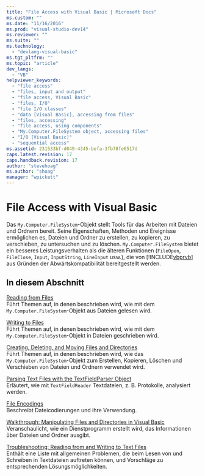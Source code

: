 ```yaml
---
title: "File Access with Visual Basic | Microsoft Docs"
ms.custom: ""
ms.date: "11/16/2016"
ms.prod: "visual-studio-dev14"
ms.reviewer: ""
ms.suite: ""
ms.technology: 
  - "devlang-visual-basic"
ms.tgt_pltfrm: ""
ms.topic: "article"
dev_langs: 
  - "VB"
helpviewer_keywords: 
  - "file access"
  - "files, input and output"
  - "file access, Visual Basic"
  - "files, I/O"
  - "file I/O classes"
  - "data [Visual Basic], accessing from files"
  - "files, accessing"
  - "file access, using components"
  - "My.Computer.FileSystem object, accessing files"
  - "I/O [Visual Basic]"
  - "sequential access"
ms.assetid: 231533bf-d049-4345-befa-3fb78fe6517d
caps.latest.revision: 17
caps.handback.revision: 17
author: "stevehoag"
ms.author: "shoag"
manager: "wpickett"
---
```

# File Access with Visual Basic
Das `My.Computer.FileSystem`\-Objekt stellt Tools für das Arbeiten mit Dateien und Ordnern bereit.  Seine Eigenschaften, Methoden und Ereignisse ermöglichen es, Dateien und Ordner zu erstellen, zu kopieren, zu verschieben, zu untersuchen und zu löschen.  `My.Computer.FileSystem` bietet ein besseres Leistungsverhalten als die älteren Funktionen \(`FileOpen`, `FileClose`, `Input`, `InputString`, `LineInput` usw.\), die von [!INCLUDE[vbprvb](../../../../csharp/programming-guide/concepts/linq/includes/vbprvb_md.md)] aus Gründen der Abwärtskompatibilität bereitgestellt werden.  
  
## In diesem Abschnitt  
 [Reading from Files](../../../../visual-basic/developing-apps/programming/drives-directories-files/reading-from-files.md)  
 Führt Themen auf, in denen beschrieben wird, wie mit dem `My.Computer.FileSystem`\-Objekt aus Dateien gelesen wird.  
  
 [Writing to Files](../../../../visual-basic/developing-apps/programming/drives-directories-files/writing-to-files.md)  
 Führt Themen auf, in denen beschrieben wird, wie mit dem `My.Computer.FileSystem`\-Objekt in Dateien geschrieben wird.  
  
 [Creating, Deleting, and Moving Files and Directories](../../../../visual-basic/developing-apps/programming/drives-directories-files/creating-deleting-and-moving-files-and-directories.md)  
 Führt Themen auf, in denen beschrieben wird, wie das `My.Computer.FileSystem`\-Objekt zum Erstellen, Kopieren, Löschen und Verschieben von Dateien und Ordnern verwendet wird.  
  
 [Parsing Text Files with the TextFieldParser Object](../../../../visual-basic/developing-apps/programming/drives-directories-files/parsing-text-files-with-the-textfieldparser-object.md)  
 Erläutert, wie mit `TextFieldReader` Textdateien, z. B. Protokolle, analysiert werden.  
  
 [File Encodings](../../../../visual-basic/developing-apps/programming/drives-directories-files/file-encodings.md)  
 Beschreibt Dateicodierungen und ihre Verwendung.  
  
 [Walkthrough: Manipulating Files and Directories in Visual Basic](../../../../visual-basic/developing-apps/programming/drives-directories-files/walkthrough-manipulating-files-and-directories.md)  
 Veranschaulicht, wie ein Dienstprogramm erstellt wird, das Informationen über Dateien und Ordner ausgibt.  
  
 [Troubleshooting: Reading from and Writing to Text Files](../../../../visual-basic/developing-apps/programming/drives-directories-files/troubleshooting-reading-from-and-writing-to-text-files.md)  
 Enthält eine Liste mit allgemeinen Problemen, die beim Lesen von und Schreiben in Textdateien auftreten können, und Vorschläge zu entsprechenden Lösungsmöglichkeiten.